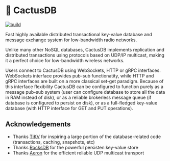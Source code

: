 # 🌵 CactusDB

[![build](https://github.com/sheophe/cactusdb/actions/workflows/build.yml/badge.svg)](https://github.com/sheophe/cactusdb/actions/workflows/build.yml)

Fast highly available distributed transactional key-value database and message exchange system for low-bandwidth radio networks.

Unlike many other NoSQL databases, CactusDB implements replication and distributed transactions using protocols based on UDP/IP multicast, making it a perfect choice for low-bandwidth wireless networks.

Users connect to CactusDB using WebSockets, HTTP or gRPC interfaces. WebSockets interface provides pub-sub functionatity, while HTTP and gRPC interfaces are built on a more classical set-get paradigm. Because of this interface flexibility CactusDB can be configured to function purely as a message pub-sub system (user can configure database to store all the data in RAM instead of disk), or as a reliable brokerless message queue (if database is configured to persist on disk), or as a full-fledged key-value database (with HTTP interface for GET and PUT operations).

## Acknowledgements

* Thanks [TiKV](https://github.com/tikv/tikv) for inspiring a large portion of the database-related code (transactions, caching, snapshots, etc)
* Thanks [RocksDB](https://github.com/facebook/rocksdb) for the powerful persisten key-value store
* Thanks [Aeron](https://github.com/real-logic/aeron) for the efficient reliable UDP multicast transport
